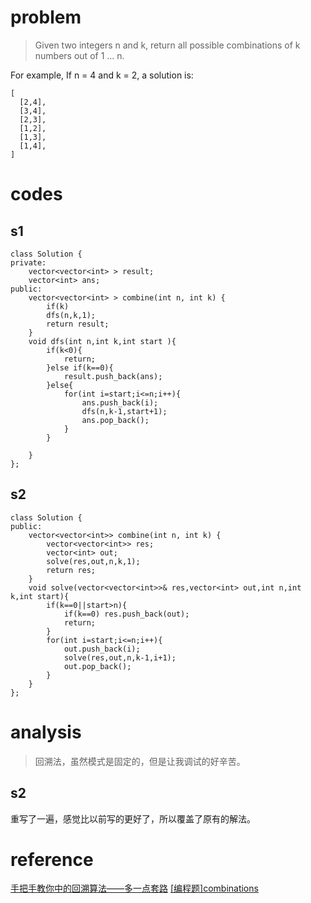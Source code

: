 # problem
>Given two integers n and k, return all possible combinations of k numbers out of 1 ... n.

For example,
If n = 4 and k = 2, a solution is:

```
[
  [2,4],
  [3,4],
  [2,3],
  [1,2],
  [1,3],
  [1,4],
]
```
# codes
## s1
```
class Solution {
private:
    vector<vector<int> > result;
    vector<int> ans;
public:
    vector<vector<int> > combine(int n, int k) {
        if(k)
        dfs(n,k,1);
        return result;
    }
    void dfs(int n,int k,int start ){
        if(k<0){
            return;
        }else if(k==0){
            result.push_back(ans);
        }else{
            for(int i=start;i<=n;i++){
                ans.push_back(i);
                dfs(n,k-1,start+1);
                ans.pop_back();
            }            
        }

    }
};
```
## s2
```
class Solution {
public:
    vector<vector<int>> combine(int n, int k) {
        vector<vector<int>> res;
        vector<int> out;
        solve(res,out,n,k,1);
        return res;
    }
    void solve(vector<vector<int>>& res,vector<int> out,int n,int k,int start){
        if(k==0||start>n){
            if(k==0) res.push_back(out);
            return;
        }
        for(int i=start;i<=n;i++){
            out.push_back(i);
            solve(res,out,n,k-1,i+1);
            out.pop_back();
        }
    }
};
```

# analysis
>回溯法，虽然模式是固定的，但是让我调试的好辛苦。
## s2
 重写了一遍，感觉比以前写的更好了，所以覆盖了原有的解法。

# reference
[手把手教你<leetcode>中的回溯算法——多一点套路][1]
[[编程题]combinations][2]

[1]: https://blog.csdn.net/versencoder/article/details/52071930
[2]: https://www.nowcoder.com/questionTerminal/4d0a110416d84c7f9454d0da53ab2da1